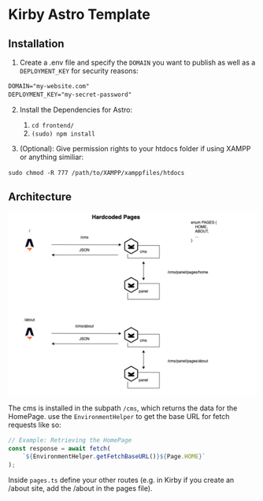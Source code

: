 # Kirby Astro Template

## Installation

1. Create a .env file and specify the `DOMAIN` you want to publish as well as a `DEPLOYMENT_KEY` for security reasons:

```txt
DOMAIN="my-website.com"
DEPLOYMENT_KEY="my-secret-password"
```

2. Install the Dependencies for Astro:

    1. `cd frontend/`
    2. `(sudo) npm install`

3. (Optional): Give permission rights to your htdocs folder if using XAMPP or anything similiar:

`sudo chmod -R 777 /path/to/XAMPP/xamppfiles/htdocs`

## Architecture

![Architecture](./docs/architecture.png)

The cms is installed in the subpath `/cms`, which returns the data for the HomePage. use the `EnvironmentHelper` to get the base URL for fetch requests like so:

```ts
// Example: Retrieving the HomePage
const response = await fetch(
    `${EnvironmentHelper.getFetchBaseURL()}${Page.HOME}`
);
```

Inside `pages.ts` define your other routes (e.g. in Kirby if you create an /about site, add the /about in the pages file).
